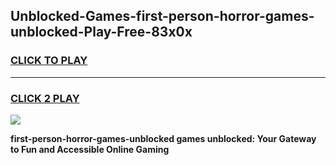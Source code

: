 
## Unblocked-Games-first-person-horror-games-unblocked-Play-Free-83x0x
<h3>
<a href="https://premium76.site?title=first-person-horror-games-unblocked&ref=22A">CLICK TO PLAY</a></h3>
<hr>

<h3>
<a href="https://premium76.site?title=first-person-horror-games-unblocked&ref=22A">CLICK 2 PLAY</a>
  
</h3>

<a href="https://premium76.site?title=first-person-horror-games-unblocked&ref=22A"><img src="https://clearcache.store/games.png"></a>


**first-person-horror-games-unblocked games unblocked: Your Gateway to Fun and Accessible Online Gaming**
